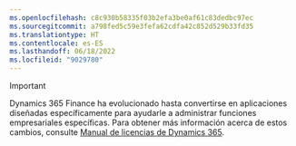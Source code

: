 ```yaml
---
ms.openlocfilehash: c8c930b58335f03b2efa3be0af61c83dedbc97ec
ms.sourcegitcommit: a798fed5c59e3fefa62cdfa42c852d529b33fd35
ms.translationtype: HT
ms.contentlocale: es-ES
ms.lasthandoff: 06/18/2022
ms.locfileid: "9029780"
---
```

> [!IMPORTANT]
> Dynamics 365 Finance ha evolucionado hasta convertirse en aplicaciones diseñadas específicamente para ayudarle a administrar funciones empresariales específicas. Para obtener más información acerca de estos cambios, consulte [Manual de licencias de Dynamics 365](https://mbs.microsoft.com/Files/public/365/Dynamics365LicensingGuide.pdf).
 
